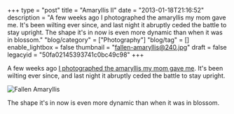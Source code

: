 +++
type = "post"
title = "Amaryllis II"
date = "2013-01-18T21:16:52"
description = "A few weeks ago I photographed the amaryllis my mom gave me. It's been wilting ever since, and last night it abruptly ceded the battle to stay upright. The shape it's in now is even more dynamic than when it was in blossom."
"blog/category" = ["Photography"]
"blog/tag" = []
enable_lightbox = false
thumbnail = "fallen-amaryllis@240.jpg"
draft = false
legacyid = "50fa02145393741c0bc49c98"
+++

<p>A few weeks ago <a href="/blog/amaryllis/">I photographed the amaryllis my mom gave me</a>. It's been wilting ever since, and last night it abruptly ceded the battle to stay upright.</p>
<p><img style="display:block; margin-left:auto; margin-right:auto;" src="fallen-amaryllis.jpg" alt="Fallen Amaryllis" title="fallen-amaryllis.jpg" border="0"   /></p>
<p>The shape it's in now is even more dynamic than when it was in blossom.</p>
    